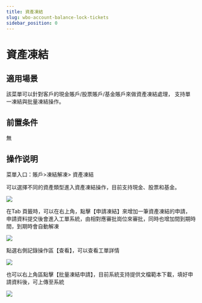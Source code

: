 ```yaml
---
title: 資產凍結
slug: wbo-account-balance-lock-tickets
sidebar_position: 0
---
```



# 資產凍結

## 適用場景

該菜單可以針對客戶的現金賬戶/股票賬戶/基金賬戶來做資產凍結處理， 支持單一凍結與批量凍結操作。

## 前置条件

無

## 操作说明

菜單入口：賬戶&gt;凍結解凍&gt; 資產凍結

可以選擇不同的資產類型進入資產凍結操作，目前支持現金、股票和基金。

<img src="/assets/NY2JbomRMoPSwbxwvllctcsEnUf.png"/>

在Tab 頁籤時，可以在右上角，點擊【申請凍結】來增加一筆資產凍結的申請，申請資料提交後會進入工單系統，由相對應審批崗位來審批，同時也增加間到期時間，到期時會自動解凍

<img src="/assets/AWhTb7XqLo3idwxs94zcg0ZGnme.png"/>

點選右側記錄操作區【查看】，可以查看工單詳情

<img src="/assets/W2Tub0849o1jJhxGQvPcNvRMnSc.png"/>

也可以右上角區點擊【批量凍結申請】，目前系統支持提供文檔範本下載，填好申請資料後，可上傳至系統

<img src="/assets/DSKVbN4k7o9Eenx8yRpcfTD8nIh.png"/>

